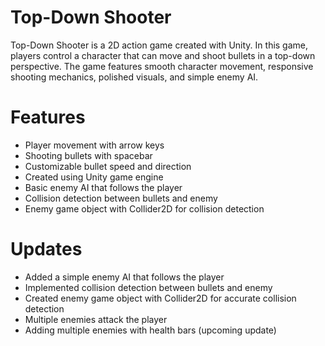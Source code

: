 # Top-Down Shooter
Top-Down Shooter is a 2D action game created with Unity. In this game, players control a character that can move and shoot bullets in a top-down perspective. The game features smooth character movement, responsive shooting mechanics, polished visuals, and simple enemy AI.

# Features
- Player movement with arrow keys
- Shooting bullets with spacebar
- Customizable bullet speed and direction
- Created using Unity game engine
- Basic enemy AI that follows the player
- Collision detection between bullets and enemy
- Enemy game object with Collider2D for collision detection


# Updates
- Added a simple enemy AI that follows the player
- Implemented collision detection between bullets and enemy
- Created enemy game object with Collider2D for accurate collision detection
- Multiple enemies attack the player
- Adding multiple enemies with health bars (upcoming update)




